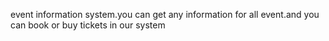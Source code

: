 event information system.you can get any information for all event.and you can book or buy tickets in our system
